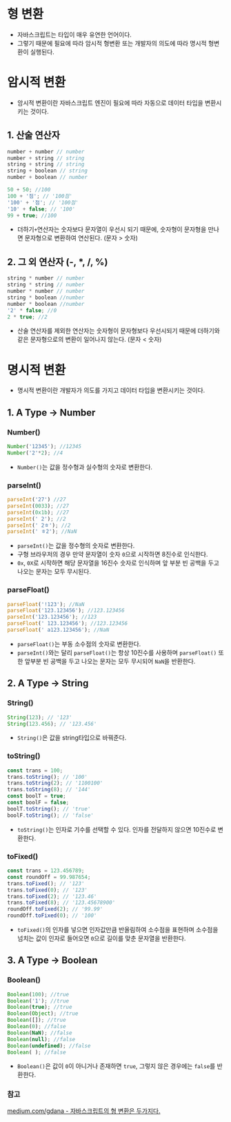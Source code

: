 # 형 변환

- 자바스크립트는 타입이 매우 유연한 언어이다.
- 그렇기 때문에 필요에 따라 암시적 형변환 또는 개발자의 의도에 따라 명시적 형변환이 실행된다.

# 암시적 변환

- 암시적 변환이란 자바스크립트 엔진이 필요에 따라 자동으로 데이터 타입을 변환시키는 것이다.

## 1. 산술 연산자

```jsx
number + number // number
number + string // string
string + string // string
string + boolean // string
number + boolean // number

50 + 50; //100
100 + '점'; // '100점'
'100' + '점'; // '100점'
'10' + false; // '100'
99 + true; //100
```

- 더하기`+`연산자는 숫자보다 문자열이 우선시 되기 때문에, 숫자형이 문자형을 만나면 문자형으로 변환하여 연산된다. (문자 > 숫자)

## 2. 그 외 연산자 (-, *, /, %)

```jsx
string * number // number
string * string // number
number * number // number
string * boolean //number
number * boolean //number
'2' * false; //0
2 * true; //2
```

- 산술 연산자를 제외한 연산자는 숫자형이 문자형보다 우선시되기 때문에 더하기와 같은 문자형으로의 변환이 일어나지 않는다. (문자 < 숫자)

# 명시적 변환

- 명시적 변환이란 개발자가 의도를 가지고 데이터 타입을 변환시키는 것이다.

## 1. A Type → Number

### Number()

```jsx
Number('12345'); //12345
Number('2'*2); //4
```

- `Number()`는 값을 정수형과 실수형의 숫자로 변환한다.

### parseInt()

```jsx
parseInt('27') //27
parseInt(0033); //27
parseInt(0x1b); //27
parseInt(' 2'); //2
parseInt(' 2ㅎ'); //2
parseInt(' ㅎ2'); //NaN
```

- `parseInt()`는 값을 정수형의 숫자로 변환한다.
- 구형 브라우저의 경우 만약 문자열이 숫자 `0`으로 시작하면 8진수로 인식한다.
- `0x`, `0X`로 시작하면 해당 문자열을 16진수 숫자로 인식하며 앞 부분 빈 공백을 두고 나오는 문자는 모두 무시된다.

### parseFloat()

```jsx
parseFloat('!123'); //NaN
parseFloat('123.123456'); //123.123456
parseInt('123.123456'); //123
parseFloat(' 123.123456'); //123.123456
parseFloat(' a123.123456'); //NaN
```

- `parseFloat()`는 부동 소수점의 숫자로 변환한다.
- `parseInt()`와는 달리 `parseFloat()`는 항상 10진수를 사용하며 `parseFloat()` 또한 앞부분 빈 공백을 두고 나오는 문자는 모두 무시되어 `NaN`을 반환한다.

## 2. A Type → String

### String()

```jsx
String(123); // '123'
String(123.456); // '123.456'
```

- `String()`은 값을 string타입으로 바꿔준다.

### toString()

```jsx
const trans = 100;
trans.toString(); // '100'
trans.toString(2); // '1100100'
trans.toString(8); // '144'
const boolT = true;
const boolF = false;
boolT.toString(); // 'true'
boolF.toString(); // 'false'
```

- `toString()`는 인자로 기수를 선택할 수 있다. 인자를 전달하지 않으면 10진수로 변환한다.

### toFixed()

```jsx
const trans = 123.456789;
const roundOff = 99.987654;
trans.toFixed(); // '123'
trans.toFixed(0); // '123'
trans.toFixed(2); // '123.46'
trans.toFixed(8); // '123.45678900'
roundOff.toFixed(2); // '99.99'
roundOff.toFixed(0); // '100'
```

- `toFixed()`의 인자를 넣으면 인자값만큼 반올림하여 소수점을 표현하며 소수점을 넘치는 값이 인자로 들어오면 `0`으로 길이를 맞춘 문자열을 반환한다.

## 3. A Type → Boolean

### Boolean()

```jsx
Boolean(100); //true
Boolean('1'); //true
Boolean(true); //true
Boolean(Object); //true
Boolean([]); //true
Boolean(0); //false
Boolean(NaN); //false
Boolean(null); //false
Boolean(undefined); //false
Boolean( ); //false
```

- `Boolean()`은 값이 `0`이 아니거나 존재하면 `true`, 그렇지 않은 경우에는 `false`를 반환한다.

### 참고

[medium.com/gdana - 자바스크립트의 형 변환은 두가지다.](https://medium.com/gdana/%EC%9E%90%EB%B0%94%EC%8A%A4%ED%81%AC%EB%A6%BD%ED%8A%B8%EC%9D%98-%ED%98%95%EB%B3%80%ED%99%98%EC%9D%80-%EB%91%90%EA%B0%80%EC%A7%80%EB%8B%A4-b46875be4a88)
